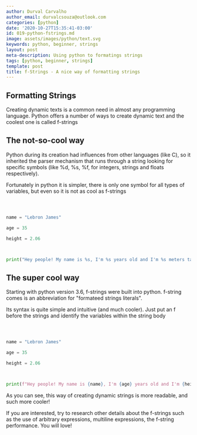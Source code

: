 ```yaml
---
author: Durval Carvalho
author_email: durvalcsouza@outlook.com
categories: [python]
date: '2020-10-27T15:35:41-03:00'
id: 019-python-fstrings.md
image: assets/images/python/text.svg
keywords: python, beginner, strings
layout: post
meta-description: Using python to formatings strings
tags: [python, beginner, strings]
template: post
title: f-Strings - A nice way of formatting strings
---
```




## Formatting Strings



Creating dynamic texts is a common need in almost any programming language. Python offers a number of ways to create dynamic text and the coolest one is called f-strings



## The not-so-cool way



Python during its creation had influences from other languages (like C), so it inherited the parser mechanism that runs through a string looking for specific symbols (like %d, %s, %f, for integers, strings and floats respectively).

Fortunately in python it is simpler, there is only one symbol for all types of variables, but even so it is not as cool as f-strings



```python



name = "Lebron James"

age = 35

height = 2.06



print("Hey people! My name is %s, I'm %s years old and I'm %s meters tall" % (name, age, height))

```



## The super cool way



Starting with python version 3.6, f-strings were built into python. f-string comes is an abbreviation for "formateed strings literals".



Its syntax is quite simple and intuitive (and much cooler). Just put an f before the strings and identify the variables within the string body



```python



name = "Lebron James"

age = 35

height = 2.06



print(f"Hey people! My name is {name}, I'm {age} years old and I'm {height} meters tall")

```



As you can see, this way of creating dynamic strings is more readable, and such more cooler!



If you are interested, try to research other details about the f-strings such as the use of arbitrary expressions, multiline expressions, the f-string performance. You will love!
